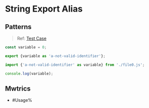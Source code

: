 # String Export Alias

## Patterns

> Ref:
> [Test Case](../../../../../docs/relation/import.md#named-import-rename-string-literals-to-valid-identifiers)

[//]: # (@formatter:off)
```js
const variable = 0;

export {variable as 'a-not-valid-identifier'};
```

```js
import {'a-not-valid-identifier' as variable} from './file0.js';

console.log(variable);
```
[//]: # (@formatter:on)

## Mwtrics

* #Usage%
